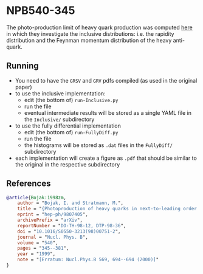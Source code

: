 # NPB540-345

The photo-production limit of heavy quark production was computed [here](https://inspirehep.net/literature/473492) in which they investigate the inclusive distributions: i.e. the rapidity distribution and the Feynman momentum distribution of the heavy anti-quark.

## Running

- You need to have the `GRSV` and `GRV` pdfs compiled (as used in the original paper)
- to use the inclusive implementation:
  - edit (the bottom of) `run-Inclusive.py`
  - run the file
  - eventual intermediate results will be stored as a single YAML file in the `Inclusive/` subdirectory
- to use the fully differential implementation
  - edit (the bottom of) `run-FullyDiff.py`
  - run the file
  - the histograms will be stored as `.dat` files in the `FullyDiff/` subdirectory
- each implementation will create a figure as `.pdf` that should be similar to the original in the respective subdirectory

## References

```bibtex
@article{Bojak:1998zm,
    author = "Bojak, I. and Stratmann, M.",
    title = "{Photoproduction of heavy quarks in next-to-leading order QCD with longitudinally polarized initial states}",
    eprint = "hep-ph/9807405",
    archivePrefix = "arXiv",
    reportNumber = "DO-TH-98-12, DTP-98-36",
    doi = "10.1016/S0550-3213(98)00751-2",
    journal = "Nucl. Phys. B",
    volume = "540",
    pages = "345--381",
    year = "1999",
    note = "[Erratum: Nucl.Phys.B 569, 694--694 (2000)]"
}
```
